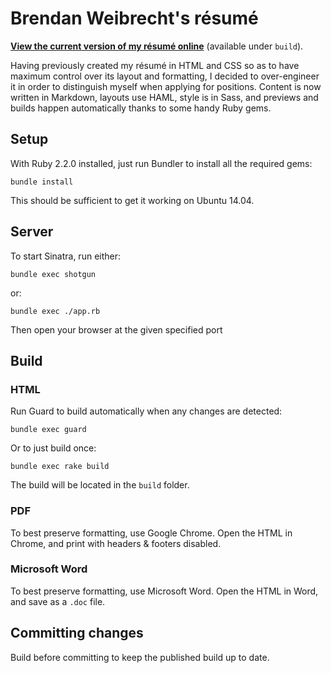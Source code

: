 # Brendan Weibrecht's résumé

**[View the current version of my résumé online][html build]** (available under `build`).

Having previously created my résumé in HTML and CSS so as to have maximum control over its layout and formatting, I decided to over-engineer it in order to distinguish myself when applying for positions. Content is now written in Markdown, layouts use HAML, style is in Sass, and previews and builds happen automatically thanks to some handy Ruby gems.

## Setup

With Ruby 2.2.0 installed, just run Bundler to install all the required gems:

	bundle install

This should be sufficient to get it working on Ubuntu 14.04.

## Server

To start Sinatra, run either:

	bundle exec shotgun

or:

	bundle exec ./app.rb

Then open your browser at the given specified port

## Build

### HTML

Run Guard to build automatically when any changes are detected:

	bundle exec guard

Or to just build once:

	bundle exec rake build

The build will be located in the `build` folder.

### PDF

To best preserve formatting, use Google Chrome. Open the HTML in Chrome, and print with headers & footers disabled.

### Microsoft Word

To best preserve formatting, use Microsoft Word. Open the HTML in Word, and save as a `.doc` file.

## Committing changes

Build before committing to keep the published build up to date.

[html build]: http://htmlpreview.github.com/?https://github.com/ZimbiX/brendan-weibrecht-resume/blob/master/build/brendan-weibrecht-resume.html